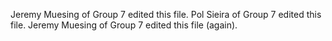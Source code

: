 Jeremy Muesing of Group 7 edited this file.
Pol Sieira of Group 7 edited this file.
Jeremy Muesing of Group 7 edited this file (again).
